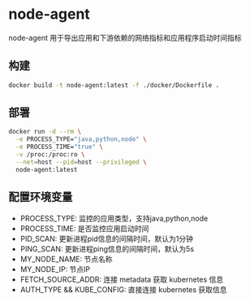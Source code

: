 # node-agent

node-agent 用于导出应用和下游依赖的网络指标和应用程序启动时间指标

## 构建

```bash
docker build -t node-agent:latest -f ./docker/Dockerfile .
```

## 部署

```bash
docker run -d --rm \
  -e PROCESS_TYPE="java,python,node" \
  -e PROCESS_TIME="true" \
  -v /proc:/proc:ro \
  --net=host --pid=host --privileged \
  node-agent:latest
```

## 配置环境变量

- PROCESS_TYPE: 监控的应用类型，支持java,python,node
- PROCESS_TIME: 是否监控应用启动时间
- PID_SCAN: 更新进程pid信息的间隔时间，默认为1分钟
- PING_SCAN: 更新进程ping信息的间隔时间，默认为5s
- MY_NODE_NAME: 节点名称
- MY_NODE_IP: 节点IP
- FETCH_SOURCE_ADDR: 连接 metadata 获取 kubernetes 信息
- AUTH_TYPE && KUBE_CONFIG: 直接连接 kubernetes 获取信息